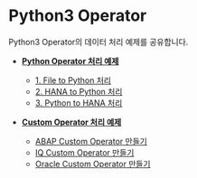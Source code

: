 # Python3 Operator
Python3 Operator의 데이터 처리 예제를 공유합니다.<br>

- **[Python Operator 처리 예제](dataconversion/)**
    - [1. File to Python 처리](dataconversion#1.-File-to-Python-처리)
    - [2. HANA to Python 처리](dataconversion#2.-HANA-to-Python-처리)
    - [3. Python to HANA 처리](dataconversion#3.-Python-to-HANA-처리)

- **[Custom Operator 처리 예제](Custom/)**
    - [ABAP Custom Operator 만들기](Custom/ABAP)
    - [IQ Custom Operator 만들기](Custom/IQ)
    - [Oracle Custom Operator 만들기](Custom/Oracle)

